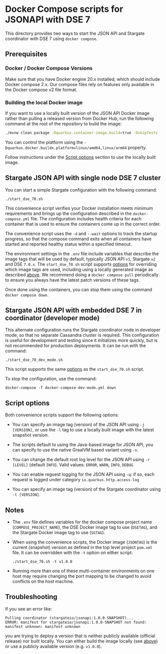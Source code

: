 # Docker Compose scripts for JSONAPI with DSE 7

This directory provides two ways to start the JSON API and Stargate coordinator with DSE 7 using `docker compose`.

## Prerequisites

### Docker / Docker Compose Versions

Make sure that you have Docker engine 20.x installed, which should include Docker compose 2.x. Our compose files rely on features only available in the Docker compose v2 file format.

### Building the local Docker image
If you want to use a locally built version of the JSON API Docker image rather than pulling a released version from Docker Hub, run the following command at the root of the repository to build the image:

```bash
./mvnw clean package -Dquarkus.container-image.build=true -DskipTests
```

You can control the platform using the `-Dquarkus.docker.buildx.platform=linux/amd64,linux/arm64` property.

Follow instructions under the [Script options](#script-options) section to use the locally built image.

## Stargate JSON API with single node DSE 7 cluster

You can start a simple Stargate configuration with the following command:

```
./start_dse_70.sh
``` 

This convenience script verifies your Docker installation meets minimum requirements and brings up the configuration described in the `docker-compose.yml` file. The configuration includes health criteria for each container that is used to ensure the containers come up in the correct order.

The convenience script uses the `-d` and `--wait` options to track the startup progress, so that the compose command exits when all containers have started and reported healthy status within a specified timeout. 

The environment settings in the `.env` file include variables that describe the image tags that will be used by default, typically JSON API `v1`, Stargate `v2` and DSE `7.0.x`. The `start_dse_70.sh` script supports [options](#script-options) for overriding which image tags are used, including using a locally generated image as described [above](#building-the-local-docker-image).
We recommend doing a `docker compose pull` periodically to ensure you always have the latest patch versions of these tags.

Once done using the containers, you can stop them using the command `docker compose down`.

## Stargate JSON API with embedded DSE 7 in coordinator (developer mode)

This alternate configuration runs the Stargate coordinator node in developer mode, so that no separate Cassandra cluster is required.
This configuration is useful for development and testing since it initializes more quickly, but is not recommended for production deployments. It can be run with the command:

```
./start_dse_70_dev_mode.sh
``` 

This script supports the same [options](#script-options) as the `start_dse_70.sh` script. 

To stop the configuration, use the command:

```
docker-compose -f docker-compose-dev-mode.yml down
``` 

## Script options

Both convenience scripts support the following options:

* You can specify an image tag (version) of the JSON API using `-j [VERSION]`, or use the `-l` tag to use a locally built image with the latest snapshot version. 

* The scripts default to using the Java-based image for JSON API, you can specify to use the native GraalVM based variant using `-n`.

* You can change the default root log level for the JSON API using `-r [LEVEL]` (default `INFO`). Valid values: `ERROR`, `WARN`, `INFO`, `DEBUG`

* You can enable reguest logging for the JSON API using `-q`: if so, each request is logged under category `io.quarkus.http.access-log`

* You can specify an image tag (version) of the Stargate coordinator using `-t [VERSION]`.

## Notes

* The `.env` file defines variables for the docker compose project name (`COMPOSE_PROJECT_NAME`),
 the DSE Docker image tag to use (`DSETAG`), and the Stargate Docker image tag to use (`SGTAG`).

* When using the convenience scripts, the Docker image (`JSONTAG`) is the current (snapshot) version as defined in the top level project `pom.xml` file. It can be overridden with the `-t` option on either script:

  `./start_dse_70.sh -t v1.0.0`

* Running more than one of these multi-container environments on one host may require changing the port mapping to be changed to avoid conflicts on the host machine.

## Troubleshooting

If you see an error like:
```
Pulling coordinator (stargateio/jsonapi:1.0.0-SNAPSHOT)...
ERROR: manifest for stargateio/jsonapi:1.0.0-SNAPSHOT not found: manifest unknown: manifest unknown
```

you are trying to deploy a version that is neither publicly available (official release) nor built locally. You can either build the image locally (see [above](#building-the-local-docker-image)) or use a publicly available version (e.g. `v1.0.0`).

